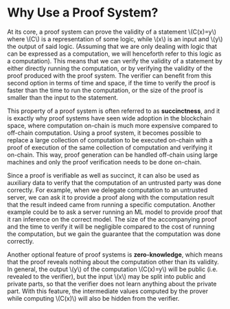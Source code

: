 # Why Use a Proof System?

At its core, a proof system can prove the validity of a statement \\(C(x)=y\\) where \\(C\\) is a representation of some logic, while \\(x\\) is an input and \\(y\\) the output of said logic. (Assuming that we are only dealing with logic that can be expressed as a computation, we will henceforth refer to this logic as a computation). This means that we can verify the validity of a statement by either directly running the computation, or by verifying the validity of the proof produced with the proof system. The verifier can benefit from this second option in terms of time and space, if the time to verify the proof is faster than the time to run the computation, or the size of the proof is smaller than the input to the statement.

This property of a proof system is often referred to as **succinctness**, and it is exactly why proof systems have seen wide adoption in the blockchain space, where computation on-chain is much more expensive compared to off-chain computation. Using a proof system, it becomes possible to replace a large collection of computation to be executed on-chain with a proof of execution of the same collection of computation and verifying it on-chain. This way, proof generation can be handled off-chain using large machines and only the proof verification needs to be done on-chain.

Since a proof is verifiable as well as succinct, it can also be used as auxiliary data to verify that the computation of an untrusted party was done correctly. For example, when we delegate computation to an untrusted server, we can ask it to provide a proof along with the computation result that the result indeed came from running a specific computation. Another example could be to ask a server running an ML model to provide proof that it ran inference on the correct model. The size of the accompanying proof and the time to verify it will be negligible compared to the cost of running the computation, but we gain the guarantee that the computation was done correctly.

Another optional feature of proof systems is **zero-knowledge**, which means that the proof reveals nothing about the computation other than its validity. In general, the output \\(y\\) of the computation \\(C(x)=y\\) will be public (i.e. revealed to the verifier), but the input \\(x\\) may be split into public and private parts, so that the verifier does not learn anything about the private part. With this feature, the intermediate values computed by the prover while computing \\(C(x)\\) will also be hidden from the verifier.
